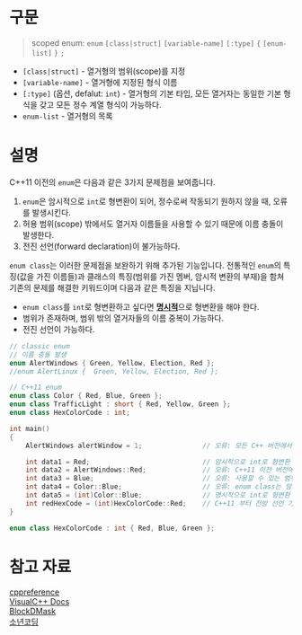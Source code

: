 # 구문

> scoped enum:
> `enum` `[class|struct]` `[variable-name]` `[:type]` `{` `[enum-list]` `}` `;`

* `[class|struct]` - 열거형의 범위(scope)를 지정
* `[variable-name]` - 열거형에 지정된 형식 이름
* `[:type]` (옵션, defalut: `int`) - 열거형의 기본 타입, 모든 열거자는 동일한 기본 형식을 갖고 모든 정수 계열 형식이 가능하다.
* `enum-list` - 열거형의 목록

# 설명
C++11 이전의 `enum`은 다음과 같은 3가지 문제점을 보여줍니다.

1. `enum`은 암시적으로 `int`로 형변환이 되어, 정수로써 작동되기 원하지 않을 때, 오류를 발생시킨다.
2. 허용 범위(scope) 밖에서도 열거자 이름들을 사용할 수 있기 때문에 이름 충돌이 발생한다.
3. 전진 선언(forward declaration)이 불가능하다.
    
`enum class`는 이러한 문제점을 보완하기 위해 추가된 기능입니다. 전통적인 `enum`의 특징(값을 가진 이름들)과 클래스의 특징(범위를 가진 멤버, 암시적 변환의 부재)을 함쳐 기존의 문제를 해결한 키워드이며 다음과 같은 특징을 지닙니다.

* `enum class`를 `int`로 형변환하고 싶다면 <u>**명시적**</u>으로 형변환을 해야 한다.
* 범위가 존재하며, 범위 밖의 열거자들의 이름 중복이 가능하다.
* 전진 선언이 가능하다.

```cpp
// classic enum
// 이름 충돌 발생
enum AlertWindows { Green, Yellow, Election, Red };
//enum AlertLinux {  Green, Yellow, Election, Red };

// C++11 enum
enum class Color { Red, Blue, Green };
enum class TrafficLight : short { Red, Yellow, Green };
enum class HexColorCode : int;

int main()
{
	AlertWindows alertWindow = 1;				// 오류: 모든 C++ 버전에서 불가능

	int data1 = Red;							// 암시적으로 int로 형변환 가능
	int data2 = AlertWindows::Red;				// 오류: C++11 이전 버전에서는 불가능
	int data3 = Blue;							// 오류: 사용할 수 있는 범위를 밖이기 때문에 사용할 수 없음
	int data4 = Color::Blue;					// 오류: enum class는 암시적으로 형변환 할 수 없음
	int data5 = (int)Color::Blue;				// 명시적으로 int로 형변환 가능
	int redHexCode = (int)HexColorCode::Red;	// C++11 부터 전방 선언 가능
}

enum class HexColorCode : int { Red, Blue, Green };
```

# 참고 자료
[cppreference](https://en.cppreference.com/w/cpp/language/enum)  
[VisualC++ Docs](https://learn.microsoft.com/ko-kr/cpp/cpp/enumerations-cpp?view=msvc-170)  
[BlockDMask](https://blockdmask.tistory.com/405)  
[소년코딩](https://boycoding.tistory.com/179)  